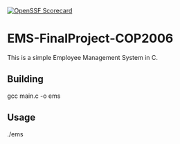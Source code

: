 [![OpenSSF Scorecard](htt‌ps://api.securityscorecards.dev/projects/github.com/Hector3477/EMS-FinalProject-COP2006/badge)](htt‌ps://securityscorecards.dev/viewer/?uri=github.com/Hector3477/EMS-FinalProject-COP2006) 

# EMS-FinalProject-COP2006
This is a simple Employee Management System in C.

## Building
gcc main.c -o ems

## Usage
./ems

